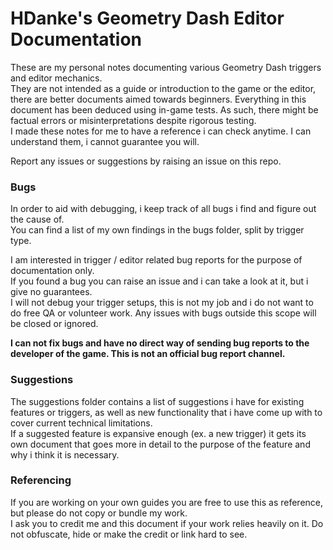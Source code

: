 # HDanke's Geometry Dash Editor Documentation

These are my personal notes documenting various Geometry Dash triggers and editor mechanics.  
They are not intended as a guide or introduction to the game or the editor, there are better documents aimed towards beginners.
Everything in this document has been deduced using in-game tests. As such, there might be factual errors or misinterpretations despite rigorous testing.  
I made these notes for me to have a reference i can check anytime. I can understand them, i cannot guarantee you will.

Report any issues or suggestions by raising an issue on this repo.

### Bugs

In order to aid with debugging, i keep track of all bugs i find and figure out the cause of.  
You can find a list of my own findings in the bugs folder, split by trigger type.

I am interested in trigger / editor related bug reports for the purpose of documentation only.  
If you found a bug you can raise an issue and i can take a look at it, but i give no guarantees.  
I will not debug your trigger setups, this is not my job and i do not want to do free QA or volunteer work.
Any issues with bugs outside this scope will be closed or ignored.

**I can not fix bugs and have no direct way of sending bug reports to the developer of the game. This is not an official bug report channel.**

### Suggestions

The suggestions folder contains a list of suggestions i have for existing features or triggers, as well as new functionality that i have come up with to cover current technical limitations.  
If a suggested feature is expansive enough (ex. a new trigger) it gets its own document that goes more in detail to the purpose of the feature and why i think it is necessary.

### Referencing 

If you are working on your own guides you are free to use this as reference, but please do not copy or bundle my work.  
I ask you to credit me and this document if your work relies heavily on it. Do not obfuscate, hide or make the credit or link hard to see.
